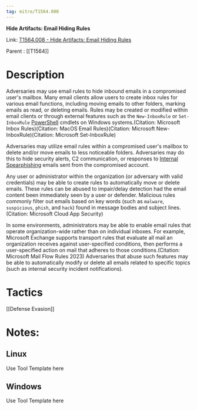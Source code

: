 ```yaml
---
tag: mitre/T1564.008
---
```


**Hide Artifacts: Email Hiding Rules**

Link: [T1564.008 - Hide Artifacts: Email Hiding Rules](https://attack.mitre.org/techniques/T1564/008)

Parent : [[T1564]]


# Description

Adversaries may use email rules to hide inbound emails in a compromised user's mailbox. Many email clients allow users to create inbox rules for various email functions, including moving emails to other folders, marking emails as read, or deleting emails. Rules may be created or modified within email clients or through external features such as the <code>New-InboxRule</code> or <code>Set-InboxRule</code> [PowerShell](https://attack.mitre.org/techniques/T1059/001) cmdlets on Windows systems.(Citation: Microsoft Inbox Rules)(Citation: MacOS Email Rules)(Citation: Microsoft New-InboxRule)(Citation: Microsoft Set-InboxRule)

Adversaries may utilize email rules within a compromised user's mailbox to delete and/or move emails to less noticeable folders. Adversaries may do this to hide security alerts, C2 communication, or responses to [Internal Spearphishing](https://attack.mitre.org/techniques/T1534) emails sent from the compromised account.

Any user or administrator within the organization (or adversary with valid credentials) may be able to create rules to automatically move or delete emails. These rules can be abused to impair/delay detection had the email content been immediately seen by a user or defender. Malicious rules commonly filter out emails based on key words (such as <code>malware</code>, <code>suspicious</code>, <code>phish</code>, and <code>hack</code>) found in message bodies and subject lines. (Citation: Microsoft Cloud App Security)

In some environments, administrators may be able to enable email rules that operate organization-wide rather than on individual inboxes. For example, Microsoft Exchange supports transport rules that evaluate all mail an organization receives against user-specified conditions, then performs a user-specified action on mail that adheres to those conditions.(Citation: Microsoft Mail Flow Rules 2023) Adversaries that abuse such features may be able to automatically modify or delete all emails related to specific topics (such as internal security incident notifications).

# Tactics


[[Defense Evasion]]


# Notes:

## Linux

Use Tool Template here

## Windows

Use Tool Template here